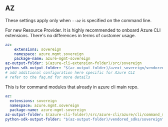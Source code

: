## AZ

These settings apply only when `--az` is specified on the command line.

For new Resource Provider. It is highly recommended to onboard Azure CLI extensions. There's no differences in terms of customer usage. 

``` yaml $(az) && $(target-mode) != 'core'
az:
    extensions: sovereign
    namespace: azure.mgmt.sovereign
    package-name: azure-mgmt-sovereign
az-output-folder: $(azure-cli-extension-folder)/src/sovereign
python-sdk-output-folder: "$(az-output-folder)/azext_sovereign/vendored_sdks/sovereign"
# add additional configuration here specific for Azure CLI
# refer to the faq.md for more details
```



This is for command modules that already in azure cli main repo. 
``` yaml $(az) && $(target-mode) == 'core'
az:
  extensions: sovereign
  namespace: azure.mgmt.sovereign
  package-name: azure-mgmt-sovereign
az-output-folder: $(azure-cli-folder)/src/azure-cli/azure/cli/command_modules/sovereign
python-sdk-output-folder: "$(az-output-folder)/vendored_sdks/sovereign"
``` 